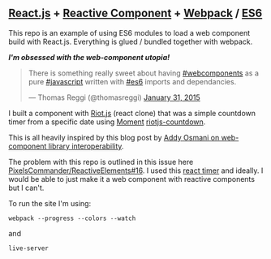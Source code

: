 ## [React.js](https://github.com/facebook/react) + [Reactive Component](https://github.com/PixelsCommander/ReactiveElements/) + [Webpack](http://webpack.github.io/docs/) / [ES6](https://6to5.org/)

This repo is an example of using ES6 modules to load a web component build with React.js. Everything is glued / bundled together with webpack.

**_I'm obsessed with the web-component utopia!_**

<blockquote class="twitter-tweet" lang="en"><p>There is something really sweet about having <a href="https://twitter.com/hashtag/webcomponents?src=hash">#webcomponents</a> as a pure <a href="https://twitter.com/hashtag/javascript?src=hash">#javascript</a> written with <a href="https://twitter.com/hashtag/es6?src=hash">#es6</a> imports and dependancies.</p>&mdash; Thomas Reggi (@thomasreggi) <a href="https://twitter.com/thomasreggi/status/561434558227562496">January 31, 2015</a></blockquote>
<script async src="//platform.twitter.com/widgets.js" charset="utf-8"></script>

I built a component with [Riot.js](https://muut.com/riotjs/) (react clone) that was a simple countdown timer from a specific date using [Moment](http://momentjs.com/) [riotjs-countdown](https://github.com/reggi/riotjs-countdown).

This is all heavily inspired by this blog post by [Addy Osmani on web-component library interoperability](http://addyosmani.com/blog/component-interop-with-react-and-custom-elements/).

The problem with this repo is outlined in this issue here [PixelsCommander/ReactiveElements#16](https://github.com/PixelsCommander/ReactiveElements/issues/16). I used this [react timer](https://github.com/uken/react-countdown-timer) and ideally. I would be able to just make it a web component with reactive components but I can't. 

To run the site I'm using:

```
webpack --progress --colors --watch
```

and 

```
live-server
```